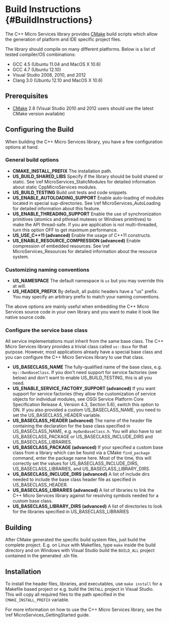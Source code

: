 Build Instructions    {#BuildInstructions}
==================

The C++ Micro Services library provides [CMake][cmake] build scripts which allow the generation of
platform and IDE specific project files.

The library should compile on many different platforms. Below is a list of tested compiler/OS combinations:

  - GCC 4.5 (Ubuntu 11.04 and MacOS X 10.6)
  - GCC 4.7 (Ubuntu 12.10)
  - Visual Studio 2008, 2010, and 2012
  - Clang 3.0 (Ubuntu 12.10 and MacOS X 10.6)


Prerequisites
-------------

- [CMake][cmake] 2.8 (Visual Studio 2010 and 2012 users should use the latest CMake version available)


Configuring the Build
---------------------

When building the C++ Micro Services library, you have a few configuration options at hand.

### General build options

- **CMAKE_INSTALL_PREFIX**
  The installation path.
- **US_BUILD_SHARED_LIBS**
  Specify if the library should be build shared or static. See \ref MicroServices_StaticModules
  for detailed information about static CppMicroServices modules.
- **US_BUILD_TESTING**
  Build unit tests and code snippets.
- **US_ENABLE_AUTOLOADING_SUPPORT**
  Enable auto-loading of modules located in special sup-directories. See \ref MicroServices_AutoLoading
  for detailed information about this feature.
- **US_ENABLE_THREADING_SUPPORT**
  Enable the use of synchronization primitives (atomics and pthread mutexes or Windows primitives)
  to make the API thread-safe. If you are application is not multi-threaded, turn this option OFF
  to get maximum performance.
- **US_USE_C++11 (advanced)**
  Enable the usage of C++11 constructs.
- **US_ENABLE_RESOURCE_COMPRESSION (advanced)**
  Enable compression of embedded resources. See \ref MicroServices_Resources for detailed information
  about the resource system.

### Customizing naming conventions

- **US_NAMESPACE**
  The default namespace is `us` but you may override this at will.
- **US_HEADER_PREFIX**
  By default, all public headers have a "us" prefix. You may specify an arbitrary prefix to match your
  naming conventions.

The above options are mainly useful when embedding the C++ Micro Services source code in your own library and
you want to make it look like native source code.

### Configure the service base class

All service implementations must inherit from the same base class. The C++ Micro Services library provides
a trivial class called `us::Base` for that purpose. However, most applications already have a special base
class and you can configure the C++ Micro Services library to use that class.

- **US_BASECLASS_NAME**
  The fully-qualified name of the base class, e.g. `my::OwnBaseClass`. If you don't need support for service
  factories (see below) and don't want to enable US_BUILD_TESTING, this is all you need.
- **US_ENABLE_SERVICE_FACTORY_SUPPORT (advanced)**
  If you want support for service factories (they allow the customization of service objects for individual
  modules, see OSGi Service Platform Core Specification Release 4, Version 4.3, Section 5.6), switch this
  option to ON. If you also provided a custom US_BASECLASS_NAME, you need to set the US_BASECLASS_HEADER variable.
- **US_BASECLASS_HEADER (advanced)**
  The name of the header file containing the declaration for the base class specified in US_BASECLASS_NAME, e.g.
  `myOwnBaseClass.h`. You will also have to set US_BASECLASS_PACKAGE or US_BASECLASS_INCLUDE_DIRS and US_BASECLASS_LIBRARIES.
- **US_BASECLASS_PACKAGE (advanced)**
  If your specified a custom base class from a library which can be found via a CMake `find_package` command, enter
  the package name here. Most of the time, this will correctly set the values for US_BASECLASS_INCLUDE_DIRS,
  US_BASECLASS_LIBRARIES, and US_BASECLASS_LIBRARY_DIRS.
- **US_BASECLASS_INCLUDE_DIRS (advanced)**
  A list of include dirs needed to include the base class header file as specified in US_BASECLASS_HEADER.
- **US_BASECLASS_LIBRARIES (advanced)**
  A list of libraries to link the C++ Micro Services library against for resolving symbols needed for a custom base class.
- **US_BASECLASS_LIBRARY_DIRS (advanced)**
  A list of directories to look for the libraries specified in US_BASECLASS_LIBRARIES


Building
--------

After CMake generated the specific build system files, just build the complete project. E.g. on Linux with Makefiles, type `make` inside the build directory and on Windows with Visual Studio
build the `BUILD_ALL` project contained in the generated .sln file.

Installation
------------

To install the header files, libraries, and executables, use `make install` for a Makefile based
project or e.g. build the `INSTALL` project in Visual Studio. This will copy all required files
to the path specified in the `CMAKE_INSTALL_PREFIX` variable.

For more information on how to use the C++ Micro Services library, see the
\ref MicroServices_GettingStarted guide.

[cmake]: http://www.cmake.org
